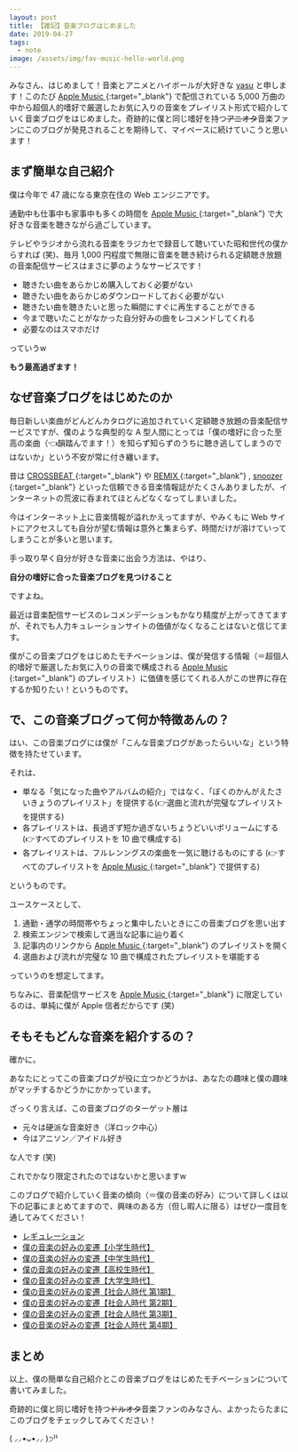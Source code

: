```yaml
---
layout: post
title: 【雑記】音楽ブログはじめました
date: 2019-04-27
tags:
  - note
image: /assets/img/fav-music-hello-world.png
---
```

みなさん、はじめまして！音楽とアニメとハイボールが大好きな [yasu](/author.html) と申します！このたび [Apple Music <i class="fas fa-external-link-alt"></i>](https://www.apple.com/jp/apple-music/){:target="_blank"} で配信されている 5,000 万曲の中から超個人的嗜好で厳選したお気に入りの音楽をプレイリスト形式で紹介していく音楽ブログをはじめました。奇跡的に僕と同じ嗜好を持つ~~アニオタ~~音楽ファンにこのブログが発見されることを期待して、マイペースに続けていこうと思います！

## <i class="far fa-bookmark"></i> まず簡単な自己紹介
僕は今年で 47 歳になる東京在住の Web エンジニアです。

通勤中も仕事中も家事中も多くの時間を [Apple Music <i class="fas fa-external-link-alt"></i>](https://www.apple.com/jp/apple-music/){:target="_blank"} で大好きな音楽を聴きながら過ごしています。

テレビやラジオから流れる音楽をラジカセで録音して聴いていた昭和世代の僕からすれば (笑)、毎月 1,000 円程度で無限に音楽を聴き続けられる定額聴き放題の音楽配信サービスはまさに夢のようなサービスです！

- 聴きたい曲をあらかじめ購入しておく必要がない
- 聴きたい曲をあらかじめダウンロードしておく必要がない
- 聴きたい曲を聴きたいと思った瞬間にすぐに再生することができる
- 今まで聴いたことがなかった自分好みの曲をレコメンドしてくれる
- 必要なのはスマホだけ

っていうw

**もう最高過ぎます！**

## <i class="far fa-bookmark"></i> なぜ音楽ブログをはじめたのか

毎日新しい楽曲がどんどんカタログに追加されていく定額聴き放題の音楽配信サービスですが、僕のような典型的な A 型人間にとっては「僕の嗜好に合った至高の楽曲（👈韻踏んでます！）を知らず知らずのうちに聴き逃してしまうのではないか」という不安が常に付き纏います。

昔は [CROSSBEAT <i class="fas fa-external-link-alt"></i>](https://ja.wikipedia.org/wiki/%E3%82%AF%E3%83%AD%E3%82%B9%E3%83%93%E3%83%BC%E3%83%88){:target="_blank"} や [REMIX <i class="fas fa-external-link-alt"></i>](https://ja.wikipedia.org/wiki/REMIX_(%E9%9B%91%E8%AA%8C)){:target="_blank"} , [snoozer <i class="fas fa-external-link-alt"></i>](https://ja.wikipedia.org/wiki/Snoozer){:target="_blank"} といった信頼できる音楽情報誌がたくさんありましたが、インターネットの荒波に呑まれてほとんどなくなってしまいました。

今はインターネット上に音楽情報が溢れかえってますが、やみくもに Web サイトにアクセスしても自分が望む情報は意外と集まらず、時間だけが溶けていってしまうことが多いと思います。

手っ取り早く自分が好きな音楽に出会う方法は、やはり、

**自分の嗜好に合った音楽ブログを見つけること**

ですよね。

最近は音楽配信サービスのレコメンデーションもかなり精度が上がってきてますが、それでも人力キュレーションサイトの価値がなくなることはないと信じてます。

僕がこの音楽ブログをはじめたモチベーションは、僕が発信する情報（＝超個人的嗜好で厳選したお気に入りの音楽で構成される [Apple Music <i class="fas fa-external-link-alt"></i>](https://www.apple.com/jp/apple-music/){:target="_blank"} のプレイリスト）に価値を感じてくれる人がこの世界に存在するか知りたい！というものです。

## <i class="far fa-bookmark"></i> で、この音楽ブログって何か特徴あんの？

はい、この音楽ブログには僕が「こんな音楽ブログがあったらいいな」という特徴を持たせています。

それは、

- 単なる「気になった曲やアルバムの紹介」ではなく、「ぼくのかんがえたさいきょうのプレイリスト」を提供する(👉選曲と流れが完璧なプレイリストを提供する)
- 各プレイリストは、長過ぎず短か過ぎないちょうどいいボリュームにする (👉すべてのプレイリストを 10 曲で構成する)
- 各プレイリストは、フルレンングスの楽曲を一気に聴けるものにする (👉すべてのプレイリストを [Apple Music <i class="fas fa-external-link-alt"></i>](https://www.apple.com/jp/apple-music/){:target="_blank"} で提供する)

というものです。

ユースケースとして、

1. 通勤・通学の時間帯やちょっと集中したいときにこの音楽ブログを思い出す
1. 検索エンジンで検索して適当な記事に辿り着く
1. 記事内のリンクから [Apple Music <i class="fas fa-external-link-alt"></i>](https://www.apple.com/jp/apple-music/){:target="_blank"} のプレイリストを開く
1. 選曲および流れが完璧な 10 曲で構成されたプレイリストを堪能する

っていうのを想定してます。

ちなみに、音楽配信サービスを [Apple Music <i class="fas fa-external-link-alt"></i>](https://www.apple.com/jp/apple-music/){:target="_blank"} に限定しているのは、単純に僕が Apple 信者だからです (笑)

## <i class="far fa-bookmark"></i> そもそもどんな音楽を紹介するの？

確かに。

あなたにとってこの音楽ブログが役に立つかどうかは、あなたの趣味と僕の趣味がマッチするかどうかにかかっています。

ざっくり言えば、この音楽ブログのターゲット層は

- 元々は硬派な音楽好き（洋ロック中心）
- 今はアニソン／アイドル好き

な人です (笑)

これでかなり限定されたのではないかと思いますw

このブログで紹介していく音楽の傾向（＝僕の音楽の好み）について詳しくは以下の記事にまとめてますので、興味のある方（但し暇人に限る）はぜひ一度目を通してみてください！

- [レギュレーション](/regulation.html)
- [僕の音楽の好みの変遷【小学生時代】](/preferences-01.html)
- [僕の音楽の好みの変遷【中学生時代】](/preferences-02.html)
- [僕の音楽の好みの変遷【高校生時代】](/preferences-03.html)
- [僕の音楽の好みの変遷【大学生時代】](/preferences-04.html)
- [僕の音楽の好みの変遷【社会人時代 第1期】](/preferences-05.html)
- [僕の音楽の好みの変遷【社会人時代 第2期】](/preferences-06.html)
- [僕の音楽の好みの変遷【社会人時代 第3期】](/preferences-07.html)
- [僕の音楽の好みの変遷【社会人時代 第4期】](/preferences-08.html)

## <i class="far fa-flag"></i> まとめ

以上、僕の簡単な自己紹介とこの音楽ブログをはじめたモチベーションについて書いてみました。

奇跡的に僕と同じ嗜好を持つ~~ドルオタ~~音楽ファンのみなさん、よかったらたまにこのブログをチェックしてみてください！

 ( ⸝⸝•ᴗ•⸝⸝ )੭⁾⁾
 